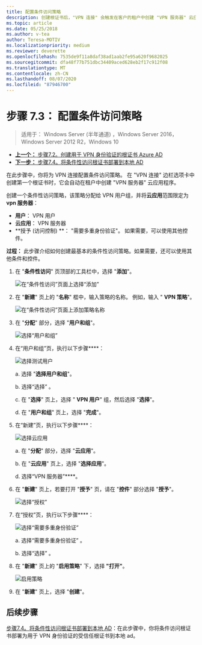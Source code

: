 ```yaml
---
title: 配置条件访问策略
description: 创建根证书后，"VPN 连接" 会触发在客户的租户中创建 "VPN 服务器" 云应用程序。
ms.topic: article
ms.date: 05/25/2018
ms.author: v-tea
author: Teresa-MOTIV
ms.localizationpriority: medium
ms.reviewer: deverette
ms.openlocfilehash: 7535de9f11a8daf38ad1aab2fe95a620f9682025
ms.sourcegitcommit: dfa48f77b751dbc34409aced628eb2f17c912f08
ms.translationtype: MT
ms.contentlocale: zh-CN
ms.lasthandoff: 08/07/2020
ms.locfileid: "87946700"
---
```

# <a name="step-73-configure-the-conditional-access-policy"></a>步骤 7.3： 配置条件访问策略

>适用于： Windows Server (半年通道) ，Windows Server 2016，Windows Server 2012 R2，Windows 10

- [**上一个：** 步骤7.2。创建用于 VPN 身份验证的根证书 Azure AD](vpn-create-root-cert-for-vpn-auth-azure-ad.md)
- [**下一步：** 步骤7.4。将条件性访问根证书部署到本地 AD](vpn-deploy-cond-access-root-cert-to-on-premise-ad.md)

在此步骤中，你将为 VPN 连接配置条件访问策略。 在 "VPN 连接" 边栏选项卡中创建第一个根证书时，它会自动在租户中创建 "VPN 服务器" 云应用程序。

创建一个条件性访问策略，该策略分配给 VPN 用户组，并将**云应用**范围限定为**vpn 服务器**：

- **用户**： VPN 用户
- **云应用**： VPN 服务器
- **授予 (访问控制) **： "需要多重身份验证"。 如果需要，可以使用其他控件。

**过程：** 此步骤介绍如何创建最基本的条件性访问策略。如果需要，还可以使用其他条件和控件。


1. 在 "**条件性访问**" 页顶部的工具栏中，选择 "**添加**"。

    ![在“条件性访问”页面上选择“添加”](../../media/Always-On-Vpn/07.png)

2. 在 "**新建**" 页上的 "**名称**" 框中，输入策略的名称。 例如，输入 " **VPN 策略**"。

    ![在“条件性访问”页面上添加策略名称](../../media/Always-On-Vpn/08.png)

3. 在 "**分配**" 部分，选择 "**用户和组**"。

    ![选择“用户和组”](../../media/Always-On-Vpn/09.png)

4. 在“用户和组”页，执行以下步骤****：

    ![选择测试用户](../../media/Always-On-Vpn/10.png)

    a. 选择 "**选择用户和组**"。

    b. 选择“选择”  。

    c. 在 "**选择**" 页上，选择 " **VPN 用户**" 组，然后选择 "**选择**"。

    d. 在 "**用户和组**" 页上，选择 "**完成**"。

5. 在“新建”页，执行以下步骤****：

    ![选择云应用](../../media/Always-On-Vpn/11.png)

    a. 在 "**分配**" 部分，选择 "**云应用**"。

    b. 在 "**云应用**" 页上，选择 "**选择应用**"。

    d. 选择“VPN 服务器”****。

6.  在 "**新建**" 页上，若要打开 "**授予**" 页，请在 "**控件**" 部分选择 "**授予**"。

    ![选择“授权”](../../media/Always-On-Vpn/13.png)

7.  在“授权”页，执行以下步骤****：

    ![选择“需要多重身份验证”](../../media/Always-On-Vpn/14.png)

    a. 选择“需要多重身份验证”  。

    b. 选择“选择”  。

8.  在 "**新建**" 页上的 "**启用策略**" 下，选择 **"打开"**。

    ![启用策略](../../media/Always-On-Vpn/15.png)

9.  在 "**新建**" 页上，选择 "**创建**"。


## <a name="next-steps"></a>后续步骤
[步骤7.4。将条件性访问根证书部署到本地 AD](vpn-deploy-cond-access-root-cert-to-on-premise-ad.md)：在此步骤中，你将条件访问根证书部署为用于 VPN 身份验证的受信任根证书到本地 ad。
